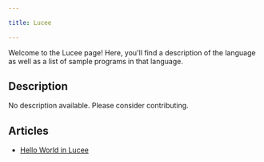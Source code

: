 ```yaml
---

title: Lucee

---
```


Welcome to the Lucee page! Here, you'll find a description of the language as well as a list of sample programs in that language.

## Description

No description available. Please consider contributing.

## Articles

- [Hello World in Lucee](https://sampleprograms.io/projects/hello-world/lucee)